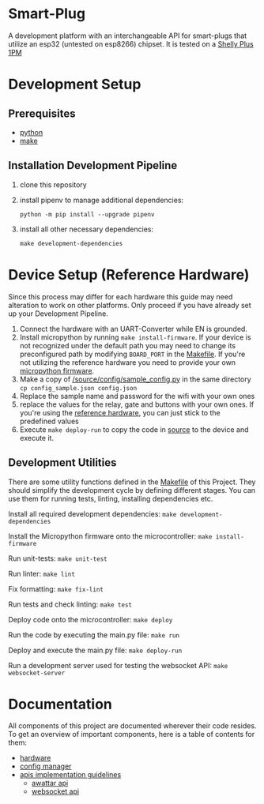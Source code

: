 # Smart-Plug

A development platform with an interchangeable API for smart-plugs that utilize an esp32 (untested on esp8266) chipset. It is tested on a [Shelly Plus 1PM](https://www.shelly.cloud/de/products/product-overview/2xspl1pm/shelly-plus-1-pm)

# Development Setup

## Prerequisites
- [python](https://www.python.org/downloads/)
- [make](https://wiki.ubuntuusers.de/Makefile/)

## Installation Development Pipeline
1. clone this repository
2. install pipenv to manage additional dependencies:

   ```python -m pip install --upgrade pipenv```
3. install all other necessary dependencies:

   ```make development-dependencies```

# Device Setup (Reference Hardware)
Since this process may differ for each hardware this guide may need alteration to work on other platforms. Only proceed if you have already set up your Development Pipeline.

1. Connect the hardware with an UART-Converter while EN is grounded.
2. Install micropython by running ```make install-firmware```. If your device is not recognized under the default path you may need to change its preconfigured path by modifying ```BOARD_PORT``` in the [Makefile](Makefile). If you're not utilizing the reference hardware you need to provide your own [micropython firmware](https://micropython.org/download/).
3. Make a copy of [/source/config/sample_config.py](./source/config/sample_config.py) in the same directory ```cp config_sample.json config.json```
4. Replace the sample name and password for the wifi with your own ones
5. replace the values for the relay, gate and buttons with your own ones. If you're using the [reference hardware](https://www.shelly.cloud/de/products/product-overview/2xspl1pm/shelly-plus-1-pm), you can just stick to the predefined values 
6. Execute ```make deploy-run``` to copy the code in [source](./source) to the device and execute it.
 
## Development Utilities

There are some utility functions defined in the [Makefile](./Makefile) of this Project.
They should simplify the development cycle by defining different stages. You can use them for running tests, linting, installing dependencies etc.

Install all required development dependencies:
```make development-dependencies```

Install the Micropython firmware onto the microcontroller:
```make install-firmware```

Run unit-tests:
```make unit-test```

Run linter:
```make lint```

Fix formatting:
```make fix-lint```

Run tests and check linting:
```make test```

Deploy code onto the microcontroller:
```make deploy```

Run the code by executing the main.py file:
```make run```

Deploy and execute the main.py file:
```make deploy-run```

Run a development server used for testing the websocket API:
```make websocket-server```

# Documentation

All components of this project are documented wherever their code resides. To get an overview of important components, here is a table of contents for them:

- [hardware](./source/hardware/README.md)
- [config manager](./source/config/README.md)
- [apis implementation guidelines](./source/api/README.md)
  - [awattar api](./source/api/implementations/awattar/README.md)
  - [websocket api](./source/api/implementations/websocket/README.md)


